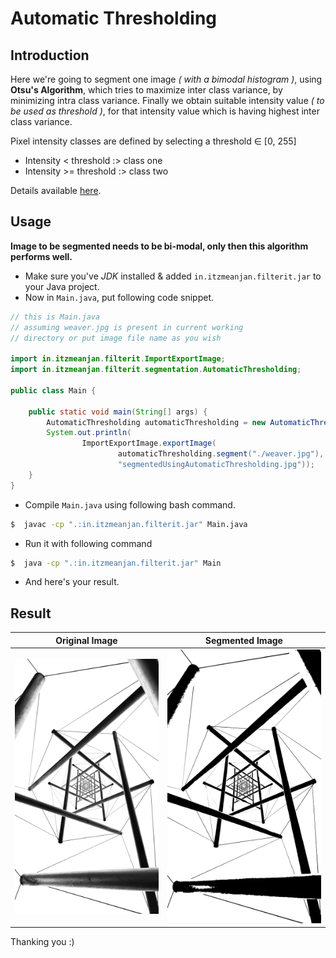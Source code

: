 # Automatic Thresholding

## Introduction

Here we're going to segment one image 
_( with a bimodal histogram )_, using **Otsu's Algorithm**, which
tries to maximize inter class variance, by minimizing intra class
variance. Finally we obtain suitable intensity value 
_( to be used as threshold )_, for that intensity value which is having highest
inter class variance.

Pixel intensity classes are defined by selecting a threshold ∈ [0, 255]

- Intensity < threshold :> class one
- Intensity >= threshold :> class two

Details available [here](https://en.wikipedia.org/wiki/Otsu%27s_method).

## Usage

**Image to be segmented needs to be bi-modal, only then this algorithm performs well.**

- Make sure you've _JDK_ installed & added `in.itzmeanjan.filterit.jar` to your Java project.
- Now in `Main.java`, put following code snippet.

```java
// this is Main.java
// assuming weaver.jpg is present in current working 
// directory or put image file name as you wish

import in.itzmeanjan.filterit.ImportExportImage;
import in.itzmeanjan.filterit.segmentation.AutomaticThresholding;

public class Main {

    public static void main(String[] args) {
        AutomaticThresholding automaticThresholding = new AutomaticThresholding();
        System.out.println(
                ImportExportImage.exportImage(
                        automaticThresholding.segment("./weaver.jpg"),
                        "segmentedUsingAutomaticThresholding.jpg"));
    }
}
```

- Compile `Main.java` using following bash command.

```bash
$  javac -cp ".:in.itzmeanjan.filterit.jar" Main.java
```

- Run it with following command

```bash
$  java -cp ".:in.itzmeanjan.filterit.jar" Main
```

- And here's your result.

## Result

Original Image | Segmented Image
--- | ---
![weaver](../examples/weaver.jpg) | ![segmentedUsingAutomaticThresholding](../examples/segmentedUsingAutomaticThresholding.jpg)

Thanking you :)

